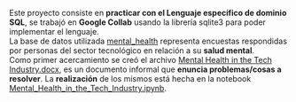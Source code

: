 Este proyecto consiste en **practicar con el Lenguaje específico de dominio SQL**, se trabajó en **Google Collab** usando la librería sqlite3 para poder implementar el lenguaje. <br>
La base de datos utilizada [mental_health](https://github.com/LautaroOchotorena/Mental-Health-in-the-Tech-Industry-en-curso-/blob/main/mental_health.sqlite) representa encuestas respondidas por personas del sector tecnológico en relación a su **salud mental**. <br>
Como primer acercamiento se creó el archivo [Mental Health in the Tech Industry.docx](https://github.com/LautaroOchotorena/Mental-Health-in-the-Tech-Industry-en-curso-/blob/main/Mental%20Health%20in%20the%20Tech%20Industry.docx), es un documento informal que **enuncia problemas/cosas a resolver**. La **realización** de los mismos está hecha en la notebook [Mental_Health_in_the_Tech_Industry.ipynb](https://github.com/LautaroOchotorena/Mental-Health-in-the-Tech-Industry-en-curso-/blob/main/Mental_Health_in_the_Tech_Industry.ipynb).
